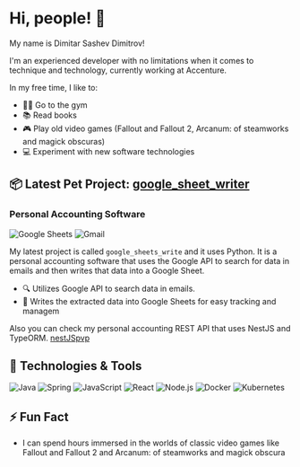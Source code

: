 # Hi, people! 👋

My name is Dimitar Sashev Dimitrov!

I'm an experienced developer with no limitations when it comes to technique and technology, currently working at Accenture.

In my free time, I like to:
- 🏋️‍♂️ Go to the gym
- 📚 Read books
- 🎮 Play old video games (Fallout and Fallout 2, Arcanum: of steamworks and magick obscuras)
- 💻 Experiment with new software technologies

## 📦 Latest Pet Project: [google_sheet_writer](https://github.com/digbot/google_sheet_writer)
### Personal Accounting Software
![Google Sheets](https://img.shields.io/badge/Google_Sheets-34A853?style=for-the-badge&logo=google-sheets&logoColor=white)
![Gmail](https://img.shields.io/badge/Gmail-EA4335?style=for-the-badge&logo=gmail&logoColor=white)

My latest project is called `google_sheets_write` and it uses Python. It is a personal accounting software that uses the Google API to search for data in emails and then writes that data into a Google Sheet.

- 🔍 Utilizes Google API to search data in emails.
- 📝 Writes the extracted data into Google Sheets for easy tracking and managem

Also you can check my personal accounting REST API that uses NestJS and TypeORM. [nestJSpvp](https://github.com/digbot/nestJSpvp)

## 🔧 Technologies & Tools
![Java](https://img.shields.io/badge/Java-ED8B00?style=for-the-badge&logo=java&logoColor=white)
![Spring](https://img.shields.io/badge/Spring-6DB33F?style=for-the-badge&logo=spring&logoColor=white)
![JavaScript](https://img.shields.io/badge/JavaScript-F7DF1E?style=for-the-badge&logo=javascript&logoColor=black)
![React](https://img.shields.io/badge/React-20232A?style=for-the-badge&logo=react&logoColor=61DAFB)
![Node.js](https://img.shields.io/badge/Node.js-339933?style=for-the-badge&logo=nodedotjs&logoColor=white)
![Docker](https://img.shields.io/badge/Docker-2496ED?style=for-the-badge&logo=docker&logoColor=white)
![Kubernetes](https://img.shields.io/badge/Kubernetes-326CE5?style=for-the-badge&logo=kubernetes&logoColor=white)

## ⚡ Fun Fact
- I can spend hours immersed in the worlds of classic video games like Fallout and Fallout 2 and Arcanum: of steamworks and magick obscura

